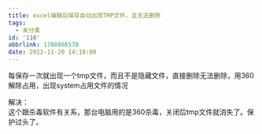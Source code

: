 ```yaml
---
title: excel编辑后保存自动出现TMP文件，且无法删除
tags:
  - 未分类
id: '110'
abbrlink: 1788866578
date: 2012-11-20 14:18:00
---
```


每保存一次就出现一个tmp文件，而且不是隐藏文件，直接删除无法删除，用360解除占用，出现system占用文件的情况  
  
解决：  
这个跟杀毒软件有关系，那台电脑用的是360杀毒，关闭后tmp文件就消失了。保护过头了。